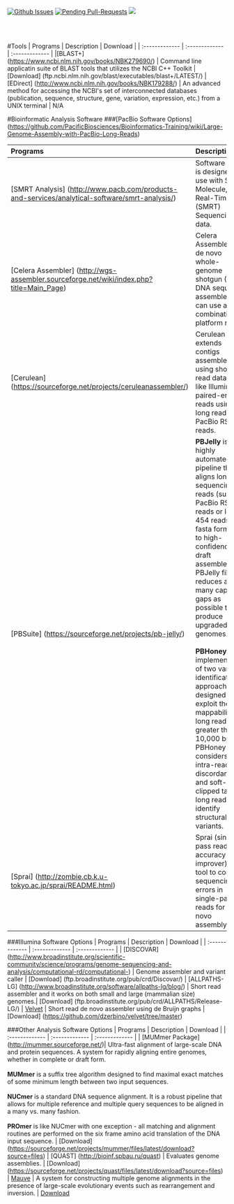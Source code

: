 [![Github Issues](http://githubbadges.herokuapp.com/bretonics/Bioinformatics-Software/issues.svg)](https://github.com/bretonics/Bioinformatics-Software/issues)
[![Pending Pull-Requests](http://githubbadges.herokuapp.com/bretonics/Bioinformatics-Software/pulls.svg)](https://github.com/bretonics/Bioinformatics-Software/pulls)
![](https://reposs.herokuapp.com/?path=bretonics/Bioinformatics-Software&color=orange)

<br><br>

#Tools
| Programs       | Description    | Download         |
| :------------- | :------------- | :-------------   |
|[BLAST+] (https://www.ncbi.nlm.nih.gov/books/NBK279690/) | Command line applicatin suite of BLAST tools that utilizes the NCBI C++ Toolkit | [Download] (ftp.ncbi.nlm.nih.gov/blast/executables/blast+/LATEST/)
| [EDirect] (http://www.ncbi.nlm.nih.gov/books/NBK179288/) | An advanced method for accessing the NCBI's set of interconnected databases (publication, sequence, structure, gene, variation, expression, etc.) from a UNIX terminal | N/A 

#Bioinformatic Analysis Software
###[PacBio Software Options] (https://github.com/PacificBiosciences/Bioinformatics-Training/wiki/Large-Genome-Assembly-with-PacBio-Long-Reads)

| Programs       | Description    | Download         |
| :------------- | :------------- | :-------------   |
| [SMRT Analysis] (http://www.pacb.com/products-and-services/analytical-software/smrt-analysis/)  | Software suite is designed for use with Single Molecule, Real-Time (SMRT) Sequencing data.| [Download] (http://www.pacb.com/support/software-downloads)
| [Celera Assembler] (http://wgs-assembler.sourceforge.net/wiki/index.php?title=Main_Page)| Celera Assembler is a de novo whole-genome shotgun (WGS) DNA sequence assembler, and can use any combination of platform reads. | [Download] (https://sourceforge.net/projects/wgs-assembler/files/latest/download?source=files)
| [Cerulean] (https://sourceforge.net/projects/ceruleanassembler/) | Cerulean extends contigs assembled using short read datasets like Illumina paired-end reads using long reads like PacBio RS long reads. | [Download] (https://sourceforge.net/projects/ceruleanassembler/files/latest/download)
| [PBSuite] (https://sourceforge.net/projects/pb-jelly/) | **PBJelly** is a highly automated pipeline that aligns long sequencing reads (such as PacBio RS reads or long 454 reads in fasta format) to high-confidence draft assembles. PBJelly fills or reduces as many captured gaps as possible to produce upgraded draft genomes. <br><br>**PBHoney** is an implementation of two variant-identification approaches designed to exploit the high mappability of long reads (i.e., greater than 10,000 bp). PBHoney considers both intra-read discordance and soft-clipped tails of long reads to identify structural variants. | [Download] (https://sourceforge.net/projects/pb-jelly/files/latest/download)
| [Sprai] (http://zombie.cb.k.u-tokyo.ac.jp/sprai/README.html)| Sprai (single-pass read accuracy improver) is a tool to correct sequencing errors in single-pass reads for de novo assembly. |

###Illumina Software Options
| Programs       | Description    | Download         |
| :------------- | :------------- | :-------------   |
| [DISCOVAR] (http://www.broadinstitute.org/scientific-community/science/programs/genome-sequencing-and-analysis/computational-rd/computational-) | Genome assembler and variant caller | [Download] (ftp.broadinstitute.org/pub/crd/Discovar/)
| [ALLPATHS-LG] (http://www.broadinstitute.org/software/allpaths-lg/blog/)   | Short read assembler and it works on both small and large (mammalian size) genomes.| [Download] (ftp.broadinstitute.org/pub/crd/ALLPATHS/Release-LG/)
| [Velvet](http://www.ebi.ac.uk/~zerbino/velvet/) | Short read de novo assembler using de Bruijn graphs | [Download] (https://github.com/dzerbino/velvet/tree/master)

###Other Analysis Software Options
| Programs       | Description    | Download         |
| :------------- | :------------- | :-------------   |
| [MUMmer Package] (http://mummer.sourceforge.net/)| Ultra-fast alignment of large-scale DNA and protein sequences. A system for rapidly aligning entire genomes, whether in complete or draft form. <br><br>**MUMmer** is a suffix tree algorithm designed to find maximal exact matches of some minimum length between two input sequences.<br><br>**NUCmer** is a standard DNA sequence alignment. It is a robust pipeline that allows for multiple reference and multiple query sequences to be aligned in a many vs. many fashion.<br><br>**PROmer** is like NUCmer with one exception - all matching and alignment routines are performed on the six frame amino acid translation of the DNA input sequence. | [Download] (https://sourceforge.net/projects/mummer/files/latest/download?source=files)
| [QUAST] (http://bioinf.spbau.ru/quast) | Evaluates genome assemblies. | [Download] (https://sourceforge.net/projects/quast/files/latest/download?source=files)
| [Mauve](http://darlinglab.org/mauve/mauve.html) | A system for constructing multiple genome alignments in the presence of large-scale evolutionary events such as rearrangement and inversion. | [Download](http://darlinglab.org/mauve/download.html)
